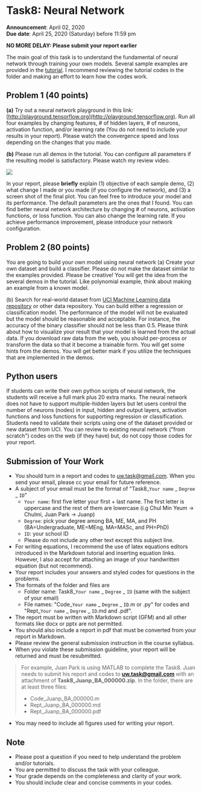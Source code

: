 # Task8: Neural Network

**Announcement**: April 02, 2020    
**Due date**: April 25, 2020 (Saturday) before 11:59 pm      

**NO MORE DELAY: Please submit your report earlier**   

The main goal of this task is to understand the fundamental of neural network through training your own models. Several sample examples are provided in the [tutorial](https://github.com/chulminy/CIVE497-CIVE700/tree/master/tutorial/neural_network/neural_network_code). I recommend reviewing the tutorial codes in the folder and making an effort to learn how the codes work.  
    
## Problem 1 (40 points)
**(a)** Try out a neural network playground in this link: [http://playground.tensorflow.org](http://playground.tensorflow.org). Run all four examples by changing features, # of hidden layers, # of neurons, activation function, and/or learning rate (You do not need to include your results in your report). Please watch the convergence speed and loss depending on the changes that you made. 

**(b)** Please run all demos in the tutorial. You can configure all parameters if the resulting model is satisfactory. Please watch my review video.  

[![](http://img.youtube.com/vi/wi4LXCr3xfs/0.jpg)](https://youtu.be/wi4LXCr3xfs)

In your report, please **briefly** explain (1) objective of each sample demo, (2) what change I made or you made (if you configure the network), and (3) a screen shot of the final plot. You can feel free to introduce your model and its performance. The default parameters are the ones that I found. You can find better neural network architecture by changing # of neurons, activation functions, or loss function. You can also change the learning rate. If you achieve performance improvement, please introduce your network configuration.   

## Problem 2 (80 points) 
You are going to build your own model using neural network 
(a) Create your own dataset and build a classifier. Please do not make the dataset similar to the examples provided. Please be creative! You will get the idea from the several demos in the tutorial. Like polynomial example, think about making an example from a known model. 

(b) Search for real-world dataset from [UCI Machine Learning data repository](https://archive.ics.uci.edu/ml/index.php) or other data repository. You can build either a regression or classification model. The performance of the model will not be evaluated but the model should be reasonable and acceptable. For instance, the accuracy of the binary classifier should not be less than 0.5. Please think about how to visualize your result that your model is learned from the actual data. If you download raw data from the web, you should per-process or transform the data so that it become a trainable form. You will get some hints from the demos. You will get better mark if you utilize the techniques that are implemented in the demos. 

## Python users
If students can write their own python scripts of neural network, the students will receive a full mark plus 20 extra marks. The neural network does not have to support multiple-hidden layers but let users control the number of neurons (nodes) in input, hidden and output layers, activation functions and loss functions for supporting regression or classification. Students need to validate their scripts using one of the dataset provided or new dataset from UCI. You can review to existing neural network ("from scratch") codes on the web (if they have) but, do not copy those codes for your report. 

## Submission of Your Work
* You should turn in a report and codes to uw.task@gmail.com. When you send your email, please cc your email for future reference.  
* A subject of your email must be the format of "Task8_`Your name` _ `Degree` _ `ID`"
	* `Your name`: first five letter your first + last name. The first letter is uppercase and the rest of them are lowercase (i.g Chul Min Yeum -> Chulmi, Juan Park -> Juanp)   
	* `Degree`: pick your degree among BA, ME, MA, and PH (BA=Undergraduate, ME=MEng, MA=MASc, and PH=PhD)  
	* `ID`: your school ID
	* Please do not include any other text except this subject line.    
* For writing equations, I recommend the use of latex equations editors introduced in the Markdown tutorial and inserting equation links. However, I also accept for attaching an image of your handwritten equation (but not recommend). 
* Your report includes your answers and styled codes for questions in the problems.
* The formats of the folder and files are 
	* Folder name: Task8_`Your name` _ `Degree` _ `ID` (same with the subject of your email)  
	* File names: "Code_`Your name` _ `Degree` _ `ID`.m or .py" for codes and "Rept_`Your name` _ `Degree` _ `ID`.md and .pdf".   
* The report must be written with Markdown script (GFM) and all other formats like docx or pptx are not permitted. 
* You should also include a report in pdf that must be converted from your report in Markdown.
* Please review the general submission instruction in the course syllabus. 
* When you violate these submission guideline, your report will be returned and must be resubmitted. 
> For example, Juan Park is using MATLAB to complete the Task8. Juan needs to submit his report and codes to **uw.task@gmail.com** with an attachment of **Task8_Juanp_BA_000000.zip**. In the folder, there are at least three files: 
> * Code_Juanp_BA_000000.m
> * Rept_Juanp_BA_000000.md
> * Rept_Juanp_BA_000000.pdf
* You may need to include all figures used for writing your report. 

## Note
* Please post a question if you need to help understand the problem and/or tutorials. 
* You are permitted to discuss the task with your colleague.   
* Your grade depends on the completeness and clarity of your work.  
* You should include clear and concise comments in your codes.  